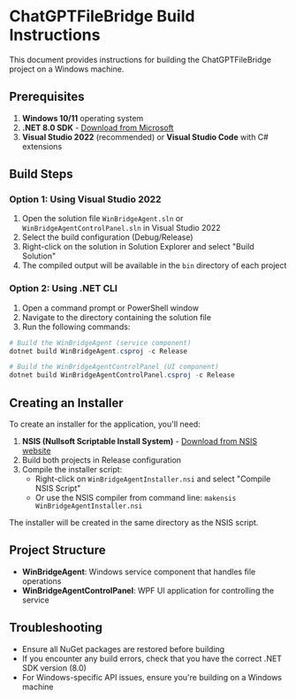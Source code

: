 # ChatGPTFileBridge Build Instructions

This document provides instructions for building the ChatGPTFileBridge project on a Windows machine.

## Prerequisites

1. **Windows 10/11** operating system
2. **.NET 8.0 SDK** - [Download from Microsoft](https://dotnet.microsoft.com/download/dotnet/8.0)
3. **Visual Studio 2022** (recommended) or **Visual Studio Code** with C# extensions

## Build Steps

### Option 1: Using Visual Studio 2022

1. Open the solution file `WinBridgeAgent.sln` or `WinBridgeAgentControlPanel.sln` in Visual Studio 2022
2. Select the build configuration (Debug/Release)
3. Right-click on the solution in Solution Explorer and select "Build Solution"
4. The compiled output will be available in the `bin` directory of each project

### Option 2: Using .NET CLI

1. Open a command prompt or PowerShell window
2. Navigate to the directory containing the solution file
3. Run the following commands:

```powershell
# Build the WinBridgeAgent (service component)
dotnet build WinBridgeAgent.csproj -c Release

# Build the WinBridgeAgentControlPanel (UI component)
dotnet build WinBridgeAgentControlPanel.csproj -c Release
```

## Creating an Installer

To create an installer for the application, you'll need:

1. **NSIS (Nullsoft Scriptable Install System)** - [Download from NSIS website](https://nsis.sourceforge.io/Download)
2. Build both projects in Release configuration
3. Compile the installer script:
   - Right-click on `WinBridgeAgentInstaller.nsi` and select "Compile NSIS Script"
   - Or use the NSIS compiler from command line: `makensis WinBridgeAgentInstaller.nsi`

The installer will be created in the same directory as the NSIS script.

## Project Structure

- **WinBridgeAgent**: Windows service component that handles file operations
- **WinBridgeAgentControlPanel**: WPF UI application for controlling the service

## Troubleshooting

- Ensure all NuGet packages are restored before building
- If you encounter any build errors, check that you have the correct .NET SDK version (8.0)
- For Windows-specific API issues, ensure you're building on a Windows machine
